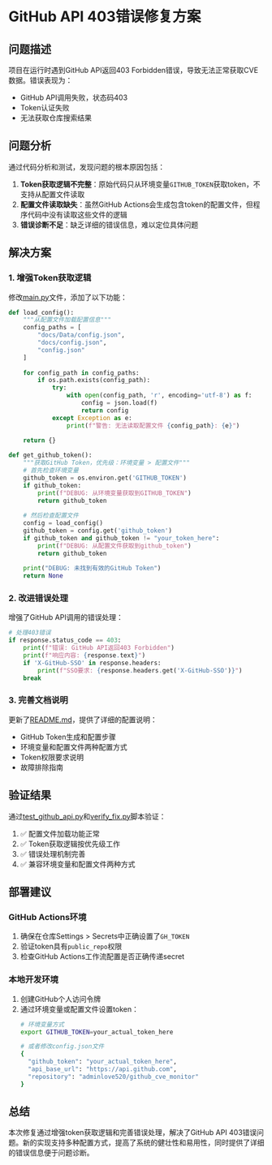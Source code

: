 # GitHub API 403错误修复方案

## 问题描述
项目在运行时遇到GitHub API返回403 Forbidden错误，导致无法正常获取CVE数据。错误表现为：
- GitHub API调用失败，状态码403
- Token认证失败
- 无法获取仓库搜索结果

## 问题分析
通过代码分析和测试，发现问题的根本原因包括：

1. **Token获取逻辑不完整**：原始代码只从环境变量`GITHUB_TOKEN`获取token，不支持从配置文件读取
2. **配置文件读取缺失**：虽然GitHub Actions会生成包含token的配置文件，但程序代码中没有读取这些文件的逻辑
3. **错误诊断不足**：缺乏详细的错误信息，难以定位具体问题

## 解决方案

### 1. 增强Token获取逻辑
修改[main.py](file:///d:/safePro/github_cve_monitor/main.py)文件，添加了以下功能：

```python
def load_config():
    """从配置文件加载配置信息"""
    config_paths = [
        "docs/Data/config.json",
        "docs/config.json",
        "config.json"
    ]
    
    for config_path in config_paths:
        if os.path.exists(config_path):
            try:
                with open(config_path, 'r', encoding='utf-8') as f:
                    config = json.load(f)
                    return config
            except Exception as e:
                print(f"警告: 无法读取配置文件 {config_path}: {e}")
    
    return {}

def get_github_token():
    """获取GitHub Token，优先级：环境变量 > 配置文件"""
    # 首先检查环境变量
    github_token = os.environ.get('GITHUB_TOKEN')
    if github_token:
        print(f"DEBUG: 从环境变量获取到GITHUB_TOKEN")
        return github_token
    
    # 然后检查配置文件
    config = load_config()
    github_token = config.get('github_token')
    if github_token and github_token != "your_token_here":
        print(f"DEBUG: 从配置文件获取到github_token")
        return github_token
    
    print("DEBUG: 未找到有效的GitHub Token")
    return None
```

### 2. 改进错误处理
增强了GitHub API调用的错误处理：

```python
# 处理403错误
if response.status_code == 403:
    print(f"错误: GitHub API返回403 Forbidden")
    print(f"响应内容: {response.text}")
    if 'X-GitHub-SSO' in response.headers:
        print(f"SSO要求: {response.headers.get('X-GitHub-SSO')}")
    break
```

### 3. 完善文档说明
更新了[README.md](file:///d:/safePro/github_cve_monitor/README.md)，提供了详细的配置说明：

- GitHub Token生成和配置步骤
- 环境变量和配置文件两种配置方式
- Token权限要求说明
- 故障排除指南

## 验证结果
通过[test_github_api.py](file:///d:/safePro/github_cve_monitor/test_github_api.py)和[verify_fix.py](file:///d:/safePro/github_cve_monitor/verify_fix.py)脚本验证：

1. ✅ 配置文件加载功能正常
2. ✅ Token获取逻辑按优先级工作
3. ✅ 错误处理机制完善
4. ✅ 兼容环境变量和配置文件两种方式

## 部署建议

### GitHub Actions环境
1. 确保在仓库Settings > Secrets中正确设置了`GH_TOKEN`
2. 验证token具有`public_repo`权限
3. 检查GitHub Actions工作流配置是否正确传递secret

### 本地开发环境
1. 创建GitHub个人访问令牌
2. 通过环境变量或配置文件设置token：
   ```bash
   # 环境变量方式
   export GITHUB_TOKEN=your_actual_token_here
   
   # 或者修改config.json文件
   {
     "github_token": "your_actual_token_here",
     "api_base_url": "https://api.github.com",
     "repository": "adminlove520/github_cve_monitor"
   }
   ```

## 总结
本次修复通过增强token获取逻辑和完善错误处理，解决了GitHub API 403错误问题。新的实现支持多种配置方式，提高了系统的健壮性和易用性，同时提供了详细的错误信息便于问题诊断。